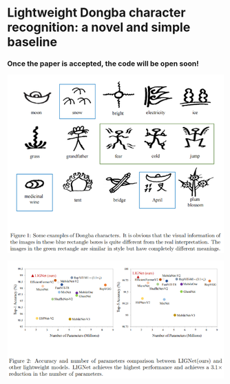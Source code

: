 # Lightweight Dongba character recognition: a novel and simple baseline
### Once the paper is accepted, the code will be open soon!
![fig1](fig1.png)

![fig2](fig2.png)
